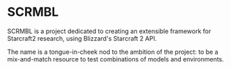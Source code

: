 # SCRMBL
SCRMBL is a project dedicated to creating an extensible framework for Starcraft2 research, using Blizzard's Starcraft 2 API.

The name is a tongue-in-cheek nod to the ambition of the project: to be a mix-and-match resource to test combinations of models and environments.
